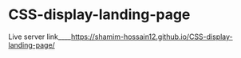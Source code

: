 # CSS-display-landing-page
Live server link____https://shamim-hossain12.github.io/CSS-display-landing-page/
